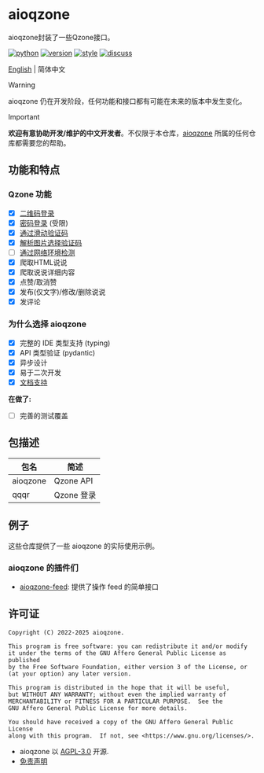 # aioqzone

aioqzone封装了一些Qzone接口。

[![python](https://img.shields.io/pypi/pyversions/aioqzone?logo=python&logoColor=white)][home]
[![version](https://img.shields.io/pypi/v/aioqzone?logo=python)][pypi]
[![style](https://img.shields.io/badge/code%20style-black-000000.svg)](https://github.com/psf/black)
[![discuss](https://img.shields.io/endpoint?label=Discuss&style=social&url=https%3A%2F%2Ftg.sumanjay.workers.dev%2Faioqzone_chatroom)](https://t.me/aioqzone_chatroom)

[English](README_en.md) | 简体中文

> [!WARNING]
> aioqzone 仍在开发阶段，任何功能和接口都有可能在未来的版本中发生变化。

> [!IMPORTANT]
> **欢迎有意协助开发/维护的中文开发者**。不仅限于本仓库，[aioqzone][org] 所属的任何仓库都需要您的帮助。

## 功能和特点

### Qzone 功能

- [x] [二维码登录](src/qqqr/qr/)
- [x] [密码登录](src/qqqr/up/) (受限)
- [x] [通过滑动验证码](src/qqqr/up/captcha/slide)
- [x] [解析图片选择验证码](src/qqqr/up/captcha/select)
- [ ] [通过网络环境检测][pychaosvm]
- [x] 爬取HTML说说
- [x] 爬取说说详细内容
- [x] 点赞/取消赞
- [x] 发布(仅文字)/修改/删除说说
- [x] 发评论

### 为什么选择 aioqzone

- [x] 完整的 IDE 类型支持 (typing)
- [x] API 类型验证 (pydantic)
- [x] 异步设计
- [x] 易于二次开发
- [x] [文档支持](https://aioqzone.github.io/aioqzone)

__在做了:__

- [ ] 完善的测试覆盖

## 包描述

|包名    |简述  |
|-----------|-------------------|
|aioqzone   |Qzone API          |
|qqqr       |Qzone 登录         |

## 例子

这些仓库提供了一些 aioqzone 的实际使用示例。

### aioqzone 的插件们

- [aioqzone-feed][aioqzone-feed]: 提供了操作 feed 的简单接口

## 许可证

```
Copyright (C) 2022-2025 aioqzone.

This program is free software: you can redistribute it and/or modify
it under the terms of the GNU Affero General Public License as published
by the Free Software Foundation, either version 3 of the License, or
(at your option) any later version.

This program is distributed in the hope that it will be useful,
but WITHOUT ANY WARRANTY; without even the implied warranty of
MERCHANTABILITY or FITNESS FOR A PARTICULAR PURPOSE.  See the
GNU Affero General Public License for more details.

You should have received a copy of the GNU Affero General Public License
along with this program.  If not, see <https://www.gnu.org/licenses/>.
```

- aioqzone 以 [AGPL-3.0](LICENSE) 开源.
- [免责声明](https://aioqzone.github.io/aioqzone/disclaimers.html)


[home]: https://github.com/aioqzone/aioqzone "Python wrapper for Qzone web login and Qzone http api"
[aioqzone-feed]: https://github.com/aioqzone/aioqzone-feed "aioqzone plugin providing higher level api for processing feed"
[pychaosvm]: https://github.com/aioqzone/pychaosvm "A Python envirionment for Tencent ChaosVM."
[pypi]: https://pypi.org/project/aioqzone
[org]: https://github.com/aioqzone

